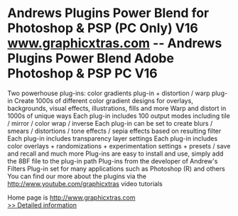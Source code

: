 # Andrews Plugins Power Blend for Photoshop & PSP (PC Only) V16<br />www.graphicxtras.com -- Andrews Plugins Power Blend Adobe Photoshop & PSP PC V16

Two powerhouse plug-ins: color gradients plug-in + distortion / warp plug-in
Create 1000s of different color gradient designs for overlays, backgrounds, visual effects, illustrations, fills and more
Warp and distort in 1000s of unique ways
Each plug-in includes 100 output modes including tile / mirror / color wrap / inverse
Each plug-in can be set to create blurs / smears / distortions / tone effects / sepia effects based on resulting filter
Each plug-in includes transparency layer settings
Each plug-in includes color overlays + randomizations + experimentation settings + presets / save and recall and much more
Plug-ins are easy to install and use, simply add the 8BF file to the plug-in path
Plug-ins from the developer of Andrew's Filters
Plug-in set for many applications such as Photoshop (R) and others
You can find our more about the plugins via the http://www.youtube.com/graphicxtras video tutorials


Home page is http://www.graphicxtras.com<br />[>> Detailed information](https://secure.shareit.com/shareit/product.html?productid=205313&affiliateid=200057808)
